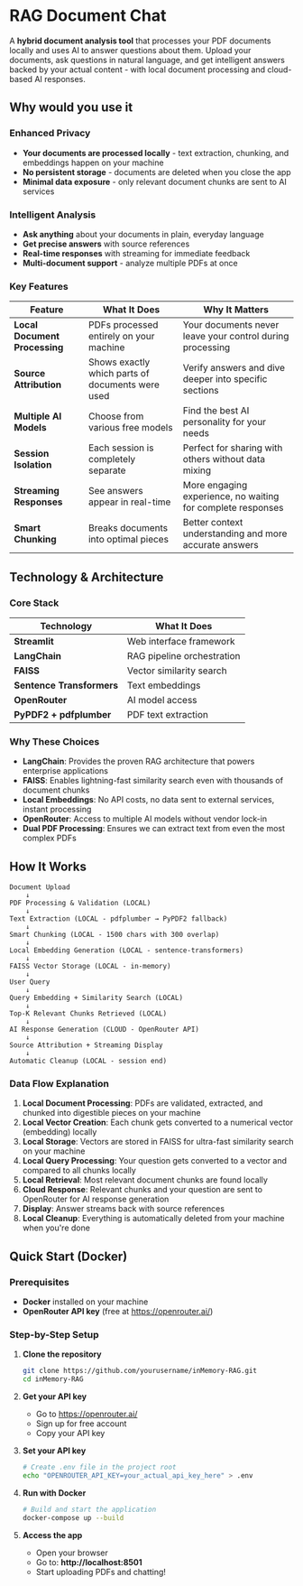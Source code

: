 # RAG Document Chat

A **hybrid document analysis tool** that processes your PDF documents locally and uses AI to answer questions about them. Upload your documents, ask questions in natural language, and get intelligent answers backed by your actual content - with local document processing and cloud-based AI responses.

## Why would you use it

### **Enhanced Privacy**
- **Your documents are processed locally** - text extraction, chunking, and embeddings happen on your machine
- **No persistent storage** - documents are deleted when you close the app
- **Minimal data exposure** - only relevant document chunks are sent to AI services

### **Intelligent Analysis**
- **Ask anything** about your documents in plain, everyday language
- **Get precise answers** with source references
- **Real-time responses** with streaming for immediate feedback
- **Multi-document support** - analyze multiple PDFs at once

### **Key Features**

| Feature | What It Does | Why It Matters |
|---------|-------------|----------------|
| **Local Document Processing** | PDFs processed entirely on your machine | Your documents never leave your control during processing |
| **Source Attribution** | Shows exactly which parts of documents were used | Verify answers and dive deeper into specific sections |
| **Multiple AI Models** | Choose from various free models | Find the best AI personality for your needs |
| **Session Isolation** | Each session is completely separate | Perfect for sharing with others without data mixing |
| **Streaming Responses** | See answers appear in real-time | More engaging experience, no waiting for complete responses |
| **Smart Chunking** | Breaks documents into optimal pieces | Better context understanding and more accurate answers |

## Technology & Architecture

### **Core Stack**

| Technology | What It Does |
|------------|-------------|
| **Streamlit** | Web interface framework |
| **LangChain** | RAG pipeline orchestration |
| **FAISS** | Vector similarity search |
| **Sentence Transformers** | Text embeddings |
| **OpenRouter** | AI model access |
| **PyPDF2 + pdfplumber** | PDF text extraction |

### **Why These Choices**

- **LangChain**: Provides the proven RAG architecture that powers enterprise applications
- **FAISS**: Enables lightning-fast similarity search even with thousands of document chunks
- **Local Embeddings**: No API costs, no data sent to external services, instant processing
- **OpenRouter**: Access to multiple AI models without vendor lock-in
- **Dual PDF Processing**: Ensures we can extract text from even the most complex PDFs

## How It Works

```
Document Upload
    ↓
PDF Processing & Validation (LOCAL)
    ↓
Text Extraction (LOCAL - pdfplumber → PyPDF2 fallback)
    ↓
Smart Chunking (LOCAL - 1500 chars with 300 overlap)
    ↓
Local Embedding Generation (LOCAL - sentence-transformers)
    ↓
FAISS Vector Storage (LOCAL - in-memory)
    ↓
User Query
    ↓
Query Embedding + Similarity Search (LOCAL)
    ↓
Top-K Relevant Chunks Retrieved (LOCAL)
    ↓
AI Response Generation (CLOUD - OpenRouter API)
    ↓
Source Attribution + Streaming Display
    ↓
Automatic Cleanup (LOCAL - session end)
```

### **Data Flow Explanation**

1. **Local Document Processing**: PDFs are validated, extracted, and chunked into digestible pieces on your machine
2. **Local Vector Creation**: Each chunk gets converted to a numerical vector (embedding) locally
3. **Local Storage**: Vectors are stored in FAISS for ultra-fast similarity search on your machine
4. **Local Query Processing**: Your question gets converted to a vector and compared to all chunks locally
5. **Local Retrieval**: Most relevant document chunks are found locally
6. **Cloud Response**: Relevant chunks and your question are sent to OpenRouter for AI response generation
7. **Display**: Answer streams back with source references
8. **Local Cleanup**: Everything is automatically deleted from your machine when you're done

## Quick Start (Docker)

### Prerequisites
- **Docker** installed on your machine
- **OpenRouter API key** (free at https://openrouter.ai/)

### Step-by-Step Setup

1. **Clone the repository**
   ```bash
   git clone https://github.com/yourusername/inMemory-RAG.git
   cd inMemory-RAG
   ```

2. **Get your API key**
   - Go to https://openrouter.ai/
   - Sign up for free account
   - Copy your API key

3. **Set your API key**
   ```bash
   # Create .env file in the project root
   echo "OPENROUTER_API_KEY=your_actual_api_key_here" > .env
   ```
   

4. **Run with Docker**
   ```bash
   # Build and start the application
   docker-compose up --build
   ```

5. **Access the app**
   - Open your browser
   - Go to: **http://localhost:8501**
   - Start uploading PDFs and chatting!